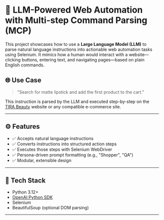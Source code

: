 # 🤖 LLM-Powered Web Automation with Multi-step Command Parsing (MCP)

This project showcases how to use a **Large Language Model (LLM)** to parse natural language instructions into actionable web automation tasks using Selenium. It mimics how a human would interact with a website—clicking buttons, entering text, and navigating pages—based on plain English commands.

## 🌐 Use Case

> "Search for matte lipstick and add the first product to the cart."

This instruction is parsed by the LLM and executed step-by-step on the [TIRA Beauty](https://www.tirabeauty.com) website or any compatible e-commerce site.

---

## ⚙️ Features

- ✅ Accepts natural language instructions
- ✅ Converts instructions into structured action steps
- ✅ Executes those steps with Selenium WebDriver
- ✅ Persona-driven prompt formatting (e.g., "Shopper", "QA")
- ✅ Modular, extensible design

---

## 🧠 Tech Stack

- Python 3.12+
- [OpenAI Python SDK](https://github.com/openai/openai-python)
- Selenium
- BeautifulSoup (optional DOM parsing)

---
